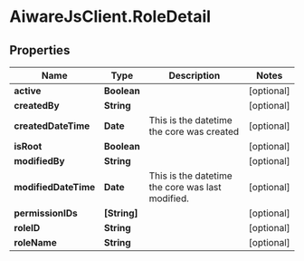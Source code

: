 # AiwareJsClient.RoleDetail

## Properties

Name | Type | Description | Notes
------------ | ------------- | ------------- | -------------
**active** | **Boolean** |  | [optional] 
**createdBy** | **String** |  | [optional] 
**createdDateTime** | **Date** | This is the datetime the core was created | [optional] 
**isRoot** | **Boolean** |  | [optional] 
**modifiedBy** | **String** |  | [optional] 
**modifiedDateTime** | **Date** | This is the datetime the core was last modified. | [optional] 
**permissionIDs** | **[String]** |  | [optional] 
**roleID** | **String** |  | [optional] 
**roleName** | **String** |  | [optional] 


